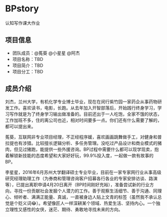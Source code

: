# BPstory
认知写作课大作业

## 项目信息
* 团队成员：@菟葵 @小星星 @阿杰
* 项目名称：TBD
* 项目简介：TBD
* 项目分工：TBD


## 成员介绍

刘杰，兰州大学，有机化学专业博士毕业，现在在闵行紫竹园一家药企从事药物研发工作。喜欢读书，电影，长跑。从去年加入开智部落后，开始践行终身学习，学习写作就是为了终身学习输出做准备的。目前还出于一人吃饱，全家不饿的状态，工作加班不多，住的离公司也近，相对时间要多一点。你们还有什么需要了解的，都可以提出来。

菟葵，互联网非专业项目经理，不正经程序媛，喜欢画画跳舞做手工，对健身和普拉提也有涉猎。比较擅长逻辑分析、多任务管理。没吃过产品设计和商业模式的猪肉，但见过猪跑，能提供一些外援咨询。BP过程中需要什么都可以现学现卖，抱着解锁新技能的态度希望和大家好好玩，99.9%投入度，一起做一款有故事的BP。

李星星，2016年6月苏州大学翻译硕士专业毕业，目前在一家专家网行业从事高级研究经理助理工作（为券商和管理咨询客户招募各行各业的专家安排访谈、路演等），已提出离职申请4月20日离开（BP时间刚好充裕），准备尝试新的行业方向，寻找一份贡献社会发掘个人潜力的工作。善于观察生活细节、善于沟通、同理心、倾听者、满满正能量、真诚，一直被身边人贴上文青的标签（虽然我不承认总觉是个贬义词😂）。希望像匠人一样深耕某个领域、热爱生活、坚持内心。一个独立理性又感性的女侠，迷茫、期待、勇敢地寻找未来的方向。
